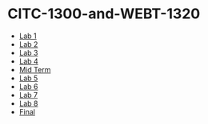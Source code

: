 # CITC-1300-and-WEBT-1320
<ul>
    <li><a href="lab1/index.html" target="_blank">Lab 1</a></li>
    <li><a href="lab2/index.html" target="_blank">Lab 2</a></li>
    <li><a href="lab3/index.html" target="_blank">Lab 3</a></li>
    <li><a href="lab4/index.html" target="_blank">Lab 4</a></li>
    <li><a href="Midterm/index.html" target="_blank">Mid Term</a></li>
    <li><a href="lab5/index.html" target="_blank">Lab 5</a></li>
    <li><a href="lab6/index.html" target="_blank">Lab 6</a></li>
    <li><a href="lab7/index.html" target="_blank">Lab 7</a></li>
    <li><a href="lab8/index.html" target="_blank">Lab 8</a></li>
    <li><a href="inal/index.html" target="_blank">Final</a></li>
</ul>